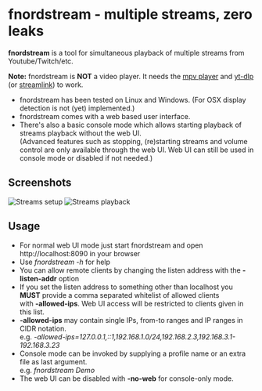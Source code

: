 # fnordstream - multiple streams, zero leaks

**fnordstream** is a tool for simultaneous playback of multiple streams from Youtube/Twitch/etc.

**Note:** fnordstream is **NOT** a video player. It needs the [mpv player](https://mpv.io/) and [yt-dlp](https://github.com/yt-dlp/yt-dlp) (or [streamlink](https://streamlink.github.io/)) to work.

* fnordstream has been tested on Linux and Windows. (For OSX display detection is not (yet) implemented.)
* fnordstream comes with a web based user interface.
* There's also a basic console mode which allows starting playback of streams playback without the web UI.<br>(Advanced features such as stopping, (re)starting streams and volume control are only available through the web UI. Web UI can still be used in console mode or disabled if not needed.)

## Screenshots
![Streams setup](https://user-images.githubusercontent.com/198567/215343043-ff044190-a479-40fe-94d5-bd92153e75dc.png)
![Streams playback](https://user-images.githubusercontent.com/198567/215343045-5aa71bbc-ccca-4573-aafe-654017a7c7eb.jpg)

## Usage
* For normal web UI mode just start fnordstream and open http://localhost:8090 in your browser
* Use *fnordstream -h* for help
* You can allow remote clients by changing the listen address with the **-listen-addr** option
* If you set the listen address to something other than localhost you **MUST** provide a comma separated whitelist of allowed clients<br>with **-allowed-ips**. Web UI access will be restricted to clients given in this list.
* **-allowed-ips** may contain single IPs, from-to ranges and IP ranges in CIDR notation.<br>
e.g. *-allowed-ips=127.0.0.1,::1,192.168.1.0/24,192.168.2.3,192.168.3.1-192.168.3.23*
* Console mode can be invoked by supplying a profile name or an extra file as last argument.<br>
e.g. *fnordstream Demo*
* The web UI can be disabled with **-no-web** for console-only mode.
